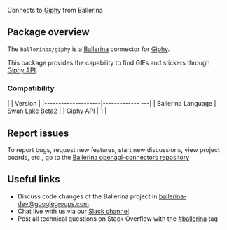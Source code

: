 Connects to [Giphy](https://developers.giphy.com/docs/api/) from Ballerina

## Package overview

The `ballerinax/giphy` is a [Ballerina](https://ballerina.io/) connector for [Giphy](https://giphy.com/).  

This package provides the capability to find GIFs and stickers through [Giphy API](https://developers.giphy.com/docs/api/).

### Compatibility
|                    | Version         |
|--------------------|------------- ---|
| Ballerina Language | Swan Lake Beta2 |
| Giphy API          | 1               |

## Report issues

To report bugs, request new features, start new discussions, view project boards, etc., go to the [Ballerina openapi-connectors repository](https://github.com/ballerina-platform/ballerinax-openapi-connectors)

## Useful links

- Discuss code changes of the Ballerina project in [ballerina-dev@googlegroups.com](mailto:ballerina-dev@googlegroups.com).
- Chat live with us via our [Slack channel](https://ballerina.io/community/slack/).
- Post all technical questions on Stack Overflow with the [#ballerina](https://stackoverflow.com/questions/tagged/ballerina) tag
